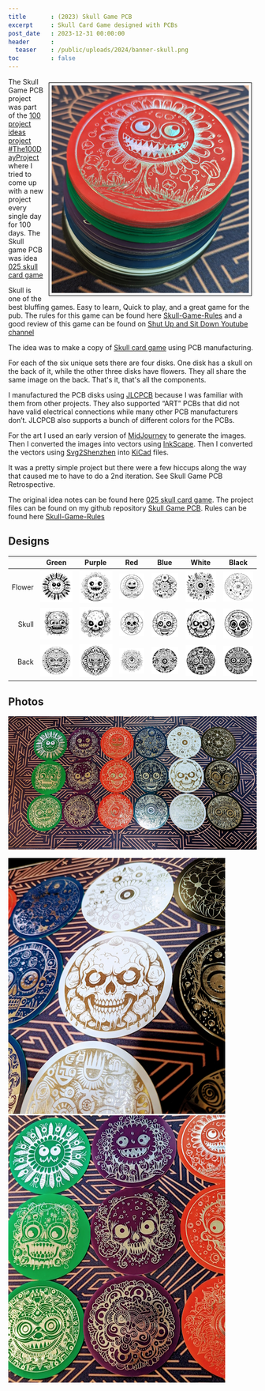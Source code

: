 ```yaml
---
title       : (2023) Skull Game PCB
excerpt     : Skull Card Game designed with PCBs
post_date   : 2023-12-31 00:00:00
header      :
  teaser    : /public/uploads/2024/banner-skull.png
toc         : false
---
```


<img style="float: right; margin: 10px; max-width: 400px; border: 1px solid black; padding: 5px" src="/public/uploads/2024/skull-stack.png" alt="Stack of skull game disks">The Skull Game PCB project was part of the [100 project ideas project #The100DayProject](/projects/2023-100-ideas/) where I tried to come up with a new project every single day for 100 days. The Skull game PCB was idea [025 skull card game](/idea025-skull-card-game/)

Skull is one of the best bluffing games. Easy to learn, Quick to play, and a great game for the pub. The rules for this game can be found here [Skull-Game-Rules](https://github.com/funvill/skull-game-pcb/blob/main/Skull%20Game%20Rules.pdf) and a good review of this game can be found on [Shut Up and Sit Down Youtube channel](https://www.youtube.com/watch?v=Cv1_6AfbwlQ)

The idea was to make a copy of [Skull card game](https://boardgamegeek.com/boardgame/92415/skull) using PCB manufacturing.

For each of the six unique sets there are four disks. One disk has a skull on the back of it, while the other three disks have flowers. They all share the same image on the back. That's it, that's all the components.

I manufactured the PCB disks using [JLCPCB](https://jlcpcb.com/) because I was familiar with them from other projects. They also supported “ART” PCBs that did not have valid electrical connections while many other PCB manufacturers don’t. JLCPCB also supports a bunch of different colors for the PCBs.

For the art I used an early version of [MidJourney](https://www.midjourney.com/home) to generate the images. Then I converted the images into vectors using [InkScape](https://inkscape.org/). Then I converted the vectors using [Svg2Shenzhen](https://github.com/badgeek/svg2shenzhen) into [KiCad](https://www.kicad.org/) files.

It was a pretty simple project but there were a few hiccups along the way that caused me to have to do a 2nd iteration. See Skull Game PCB Retrospective.

The original idea notes can be found here [025 skull card game](/idea025-skull-card-game/). The project files can be found on my github repository [Skull Game PCB](https://github.com/funvill/skull-game-pcb). Rules can be found here [Skull-Game-Rules](https://github.com/funvill/skull-game-pcb/blob/main/Skull%20Game%20Rules.pdf)

## Designs

|        | Green | Purple | Red | Blue | White | Black |
|-------:|:-----:|:------:|:---:|:----:|:-----:|:-----:|
| Flower | <img src="/public/uploads/2024/flower_05.png" alt="Flower skull PCB"> | <img src="/public/uploads/2024/flower_06.png" alt="Flower skull PCB"> | <img src="/public/uploads/2024/flower_07.png" alt="Flower skull PCB"> | <img src="/public/uploads/2024/flower_08.png" alt="Flower skull PCB"> | <img src="/public/uploads/2024/flower_09.png" alt="Flower skull PCB"> | <img src="/public/uploads/2024/flower_10.png" alt="Flower skull PCB"> |
| Skull  | <img src="/public/uploads/2024/skull_05.png" alt="Skull skull PCB">   | <img src="/public/uploads/2024/skull_06.png" alt="Skull skull PCB">   | <img src="/public/uploads/2024/skull_07.png" alt="Skull skull PCB">   | <img src="/public/uploads/2024/skull_08.png" alt="Skull skull PCB">   | <img src="/public/uploads/2024/skull_09.png" alt="Skull skull PCB">   | <img src="/public/uploads/2024/skull_10.png" alt="Skull skull PCB">   |
| Back   | <img src="/public/uploads/2024/back_05.png" alt="Back skull PCB">     | <img src="/public/uploads/2024/back_06.png" alt="Back skull PCB">     | <img src="/public/uploads/2024/back_07.png" alt="Back skull PCB">     | <img src="/public/uploads/2024/back_08.png" alt="Back skull PCB">     | <img src="/public/uploads/2024/back_09.png" alt="Back skull PCB">     | <img src="/public/uploads/2024/back_10.png" alt="Back skull PCB">     |

## Photos

<img src="/public/uploads/2024/skull_photos_900.jpg" alt="Stack of skull game disks">

<img src="/public/uploads/2024/skull_photos_440.jpg" alt="Stack of skull game disks"><img src="/public/uploads/2024/skull2_photos_440.jpg" alt="Stack of skull game disks">
